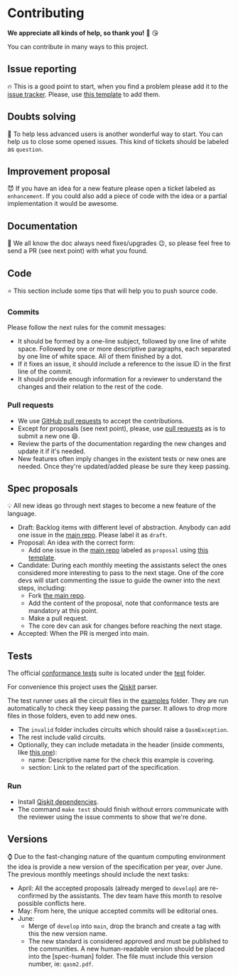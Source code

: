# Contributing

**We appreciate all kinds of help, so thank you!** :clap: :kissing_heart:

You can contribute in many ways to this project.

## Issue reporting

:fire: This is a good point to start, when you find a problem please add it to the [issue tracker](https://github.com/Qiskit/openqasm/issues). Please, use [this template](https://github.com/Qiskit/openqasm/contributing/blob/main/templates/issue.md) to add them.

## Doubts solving

:two_women_holding_hands: To help less advanced users is another wonderful way to start. You can help us to close some opened issues. This kind of tickets should be labeled as `question`.

## Improvement proposal

:smiling_imp: If you have an idea for a new feature please open a ticket labeled as `enhancement`. If you could also add a piece of code with the idea or a partial implementation it would be awesome.

## Documentation

:eyes: We all know the doc always need fixes/upgrades :wink:, so please feel free to send a PR (see next point) with what you found.

## Code

:star: This section include some tips that will help you to push source code.

### Commits

Please follow the next rules for the commit messages:

- It should be formed by a one-line subject, followed by one line of white space. Followed by one or more descriptive paragraphs, each separated by one line of white space. All of them finished by a dot.
- If it fixes an issue, it should include a reference to the issue ID in the first line of the commit.
- It should provide enough information for a reviewer to understand the changes and their relation to the rest of the code.

### Pull requests

- We use [GitHub pull requests](https://help.github.com/articles/about-pull-requests) to accept the contributions.
- Except for proposals (see next point), please, use [pull requests](https://github.com/Qiskit/openqasm/pulls) as is to submit a new one :smile:.
- Review the parts of the documentation regarding the new changes and update it if it's needed.
- New features often imply changes in the existent tests or new ones are needed. Once they're updated/added please be sure they keep passing.

## Spec proposals

:bulb: All new ideas go through next stages to become a new feature of the language.

- Draft: Backlog items with different level of abstraction. Anybody can add one issue in the [main repo](https://github.com/Qiskit/openqasm). Please label it as `draft`.
- Proposal: An idea with the correct form:
  - Add one issue in the [main repo](https://github.com/Qiskit/openqasm) labeled as `proposal` using [this template](templates/proposal.md).
- Candidate: During each monthly meeting the assistants select the ones considered more interesting to pass to the next stage. One of the core devs will start commenting the issue to guide the owner into the next steps, including:
  - Fork [the main repo](https://github.com/Qiskit/openqasm).
  - Add the content of the proposal, note that conformance tests are mandatory at this point.
  - Make a pull request.
  - The core dev can ask for changes before reaching the next stage.
- Accepted: When the PR is merged into main.

## Tests

The official [conformance tests](https://en.wikipedia.org/wiki/Conformance_testing) suite is located under the [test](test) folder.

For convenience this project uses the [Qiskit](https://github.com/Qiskit/qiskit-terra) parser.

The test runner uses all the circuit files in the [examples](examples) folder. They are run automatically to check they keep passing the parser. It allows to drop more files in those folders, even to add new ones.

- The `invalid` folder includes circuits which should raise a `QasmException`.
- The rest include valid circuits.
- Optionally, they can include metadata in the header (inside comments, like [this one](examples/invalid/gate_no_found.qasm)):
  - name: Descriptive name for the check this example is covering.
  - section: Link to the related part of the specification.

### Run

- Install [Qiskit dependencies](https://github.com/Qiskit/qiskit-terra#installation).
- The command `make test` should finish without errors communicate with the reviewer using the issue comments to show that we're done.

## Versions

:watch: Due to the fast-changing nature of the quantum computing environment the idea is provide a new version of the specification per year, over June. The previous monthly meetings should include the next tasks:

- April: All the accepted proposals (already merged to `develop`) are re-confirmed by the assistants. The dev team have this month to resolve possible conflicts here.
- May: From here, the unique accepted commits will be editorial ones.
- June:
  - Merge of `develop` into `main`, drop the branch and create a tag with this the new version name.
  - The new standard is considered approved and must be published to the communities. A new human-readable version should be placed into the [spec-human] folder. The file must include this version number, ie: `qasm2.pdf`.
